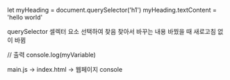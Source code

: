 let myHeading = document.querySelector('h1')
myHeading.textContent = 'hello world'

querySelector 셀렉터 요소 선택하여 찾음
찾아서 바꾸는 내용
바꿨을 때 새로고침 없이 바뀜


// 출력
console.log(myVariable)

main.js -> index.html -> 웹페이지 console